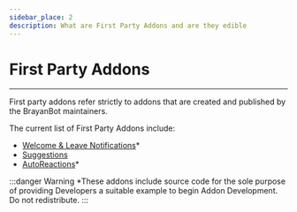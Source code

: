 ```yaml
---
sidebar_place: 2
description: What are First Party Addons and are they edible
---
```


# First Party Addons

---

First party addons refer strictly to addons that are created and published by the BrayanBot maintainers. 

The current list of First Party Addons include:

- [Welcome & Leave Notifications](https://coremart.net/resources/welcome-leave-notifications.73/)*
- [Suggestions](https://coremart.net/resources/suggestions.74/)
- [AutoReactions](https://coremart.net/resources/autoreactions.79/)*

:::danger Warning
*These addons include source code for the sole purpose of providing Developers a suitable example to begin Addon Development. Do not redistribute.
:::
